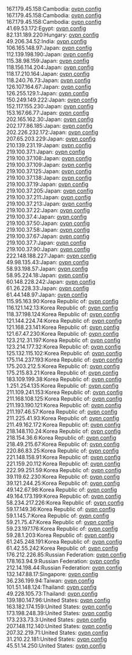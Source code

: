 167.179.45.158:Cambodia: [ovpn config](vpn/167_179_45_158.ovpn)  
167.179.45.158:Cambodia: [ovpn config](vpn/167_179_45_158.ovpn)  
167.179.45.158:Cambodia: [ovpn config](vpn/167_179_45_158.ovpn)  
41.69.53.172:Egypt: [ovpn config](vpn/41_69_53_172.ovpn)  
82.131.189.220:Hungary: [ovpn config](vpn/82_131_189_220.ovpn)  
49.206.34.52:India: [ovpn config](vpn/49_206_34_52.ovpn)  
106.165.148.97:Japan: [ovpn config](vpn/106_165_148_97.ovpn)  
112.139.198.190:Japan: [ovpn config](vpn/112_139_198_190.ovpn)  
115.38.98.159:Japan: [ovpn config](vpn/115_38_98_159.ovpn)  
118.156.114.204:Japan: [ovpn config](vpn/118_156_114_204.ovpn)  
118.17.210.164:Japan: [ovpn config](vpn/118_17_210_164.ovpn)  
118.240.76.73:Japan: [ovpn config](vpn/118_240_76_73.ovpn)  
126.107.164.67:Japan: [ovpn config](vpn/126_107_164_67.ovpn)  
126.255.129.1:Japan: [ovpn config](vpn/126_255_129_1.ovpn)  
150.249.149.222:Japan: [ovpn config](vpn/150_249_149_222.ovpn)  
152.117.155.230:Japan: [ovpn config](vpn/152_117_155_230.ovpn)  
153.167.66.77:Japan: [ovpn config](vpn/153_167_66_77.ovpn)  
202.165.162.30:Japan: [ovpn config](vpn/202_165_162_30.ovpn)  
202.177.86.185:Japan: [ovpn config](vpn/202_177_86_185.ovpn)  
202.226.232.172:Japan: [ovpn config](vpn/202_226_232_172.ovpn)  
207.65.203.229:Japan: [ovpn config](vpn/207_65_203_229.ovpn)  
210.139.231.19:Japan: [ovpn config](vpn/210_139_231_19.ovpn)  
219.100.37.1:Japan: [ovpn config](vpn/219_100_37_1.ovpn)  
219.100.37.108:Japan: [ovpn config](vpn/219_100_37_108.ovpn)  
219.100.37.109:Japan: [ovpn config](vpn/219_100_37_109.ovpn)  
219.100.37.125:Japan: [ovpn config](vpn/219_100_37_125.ovpn)  
219.100.37.138:Japan: [ovpn config](vpn/219_100_37_138.ovpn)  
219.100.37.19:Japan: [ovpn config](vpn/219_100_37_19.ovpn)  
219.100.37.205:Japan: [ovpn config](vpn/219_100_37_205.ovpn)  
219.100.37.211:Japan: [ovpn config](vpn/219_100_37_211.ovpn)  
219.100.37.213:Japan: [ovpn config](vpn/219_100_37_213.ovpn)  
219.100.37.22:Japan: [ovpn config](vpn/219_100_37_22.ovpn)  
219.100.37.4:Japan: [ovpn config](vpn/219_100_37_4.ovpn)  
219.100.37.50:Japan: [ovpn config](vpn/219_100_37_50.ovpn)  
219.100.37.58:Japan: [ovpn config](vpn/219_100_37_58.ovpn)  
219.100.37.67:Japan: [ovpn config](vpn/219_100_37_67.ovpn)  
219.100.37.7:Japan: [ovpn config](vpn/219_100_37_7.ovpn)  
219.100.37.90:Japan: [ovpn config](vpn/219_100_37_90.ovpn)  
222.148.188.227:Japan: [ovpn config](vpn/222_148_188_227.ovpn)  
49.98.135.43:Japan: [ovpn config](vpn/49_98_135_43.ovpn)  
58.93.198.57:Japan: [ovpn config](vpn/58_93_198_57.ovpn)  
58.95.224.18:Japan: [ovpn config](vpn/58_95_224_18.ovpn)  
60.148.228.242:Japan: [ovpn config](vpn/60_148_228_242.ovpn)  
61.26.228.33:Japan: [ovpn config](vpn/61_26_228_33.ovpn)  
61.44.148.97:Japan: [ovpn config](vpn/61_44_148_97.ovpn)  
115.95.163.90:Korea Republic of: [ovpn config](vpn/115_95_163_90.ovpn)  
116.121.142.13:Korea Republic of: [ovpn config](vpn/116_121_142_13.ovpn)  
118.37.198.124:Korea Republic of: [ovpn config](vpn/118_37_198_124.ovpn)  
121.144.224.74:Korea Republic of: [ovpn config](vpn/121_144_224_74.ovpn)  
121.168.23.141:Korea Republic of: [ovpn config](vpn/121_168_23_141.ovpn)  
121.67.47.230:Korea Republic of: [ovpn config](vpn/121_67_47_230.ovpn)  
123.212.31.197:Korea Republic of: [ovpn config](vpn/123_212_31_197.ovpn)  
123.214.177.32:Korea Republic of: [ovpn config](vpn/123_214_177_32.ovpn)  
125.132.115.102:Korea Republic of: [ovpn config](vpn/125_132_115_102.ovpn)  
175.114.237.193:Korea Republic of: [ovpn config](vpn/175_114_237_193.ovpn)  
175.203.212.5:Korea Republic of: [ovpn config](vpn/175_203_212_5.ovpn)  
175.215.83.21:Korea Republic of: [ovpn config](vpn/175_215_83_21.ovpn)  
183.109.199.38:Korea Republic of: [ovpn config](vpn/183_109_199_38.ovpn)  
1.251.254.135:Korea Republic of: [ovpn config](vpn/1_251_254_135.ovpn)  
211.109.241.153:Korea Republic of: [ovpn config](vpn/211_109_241_153.ovpn)  
211.168.108.125:Korea Republic of: [ovpn config](vpn/211_168_108_125.ovpn)  
211.193.190.121:Korea Republic of: [ovpn config](vpn/211_193_190_121.ovpn)  
211.197.46.57:Korea Republic of: [ovpn config](vpn/211_197_46_57.ovpn)  
211.225.41.93:Korea Republic of: [ovpn config](vpn/211_225_41_93.ovpn)  
211.49.162.172:Korea Republic of: [ovpn config](vpn/211_49_162_172.ovpn)  
218.148.110.24:Korea Republic of: [ovpn config](vpn/218_148_110_24.ovpn)  
218.154.36.6:Korea Republic of: [ovpn config](vpn/218_154_36_6.ovpn)  
218.49.215.67:Korea Republic of: [ovpn config](vpn/218_49_215_67.ovpn)  
220.86.83.25:Korea Republic of: [ovpn config](vpn/220_86_83_25.ovpn)  
221.148.158.91:Korea Republic of: [ovpn config](vpn/221_148_158_91.ovpn)  
221.159.20.112:Korea Republic of: [ovpn config](vpn/221_159_20_112.ovpn)  
222.99.251.59:Korea Republic of: [ovpn config](vpn/222_99_251_59.ovpn)  
39.119.62.230:Korea Republic of: [ovpn config](vpn/39_119_62_230.ovpn)  
39.121.244.25:Korea Republic of: [ovpn config](vpn/39_121_244_25.ovpn)  
49.142.67.98:Korea Republic of: [ovpn config](vpn/49_142_67_98.ovpn)  
49.164.173.199:Korea Republic of: [ovpn config](vpn/49_164_173_199.ovpn)  
58.234.217.226:Korea Republic of: [ovpn config](vpn/58_234_217_226.ovpn)  
59.17.149.36:Korea Republic of: [ovpn config](vpn/59_17_149_36.ovpn)  
59.1.145.7:Korea Republic of: [ovpn config](vpn/59_1_145_7.ovpn)  
59.21.75.47:Korea Republic of: [ovpn config](vpn/59_21_75_47.ovpn)  
59.23.197.176:Korea Republic of: [ovpn config](vpn/59_23_197_176.ovpn)  
59.28.1.203:Korea Republic of: [ovpn config](vpn/59_28_1_203.ovpn)  
61.245.248.191:Korea Republic of: [ovpn config](vpn/61_245_248_191.ovpn)  
61.42.55.242:Korea Republic of: [ovpn config](vpn/61_42_55_242.ovpn)  
176.212.226.85:Russian Federation: [ovpn config](vpn/176_212_226_85.ovpn)  
178.163.94.9:Russian Federation: [ovpn config](vpn/178_163_94_9.ovpn)  
212.14.198.44:Russian Federation: [ovpn config](vpn/212_14_198_44.ovpn)  
132.147.88.17:Singapore: [ovpn config](vpn/132_147_88_17.ovpn)  
36.236.199.94:Taiwan: [ovpn config](vpn/36_236_199_94.ovpn)  
101.51.148.124:Thailand: [ovpn config](vpn/101_51_148_124.ovpn)  
49.228.105.73:Thailand: [ovpn config](vpn/49_228_105_73.ovpn)  
139.180.147.96:United States: [ovpn config](vpn/139_180_147_96.ovpn)  
163.182.174.159:United States: [ovpn config](vpn/163_182_174_159.ovpn)  
173.198.248.39:United States: [ovpn config](vpn/173_198_248_39.ovpn)  
173.233.73.3:United States: [ovpn config](vpn/173_233_73_3.ovpn)  
207.148.112.140:United States: [ovpn config](vpn/207_148_112_140.ovpn)  
207.32.219.71:United States: [ovpn config](vpn/207_32_219_71.ovpn)  
31.210.22.181:United States: [ovpn config](vpn/31_210_22_181.ovpn)  
45.51.14.250:United States: [ovpn config](vpn/45_51_14_250.ovpn)  
